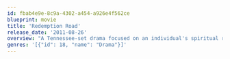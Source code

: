 ```yaml
---
id: fbab4e9e-8c9a-4302-a454-a926e4f562ce
blueprint: movie
title: 'Redemption Road'
release_date: '2011-08-26'
overview: "A Tennessee-set drama focused on an individual's spiritual redemption."
genres: '[{"id": 18, "name": "Drama"}]'
---
```

